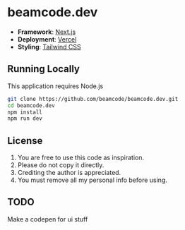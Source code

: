# beamcode.dev

- **Framework**: [Next.js](https://nextjs.org/)
- **Deployment**: [Vercel](https://vercel.com)
- **Styling**: [Tailwind CSS](https://tailwindcss.com)
<!-- - **Analytics**: [Vercel Analytics](https://vercel.com/analytics) -->

## Running Locally

This application requires Node.js

```bash
git clone https://github.com/beamcode/beamcode.dev.git
cd beamcode.dev
npm install
npm run dev
```

## License

1. You are free to use this code as inspiration.
2. Please do not copy it directly.
3. Crediting the author is appreciated.
4. You must remove all my personal info before using.

## TODO

Make a codepen for ui stuff
